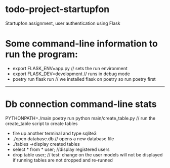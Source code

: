 # todo-project-startupfon

Startupfon assignment, user authentication using Flask 


# Some command-line information to run the program:

- export FLASK_ENV=app.py // sets the run environment
- export FLASK_DEV=development // runs in debug mode
- poetry run flask run // we installed flask on poetry so run poetry first

------------------------------------------------------

# Db connection command-line stats

PYTHONPATH=./main poetry run python main/create_table.py // run the create_table script to create tables

- fire up another terminal and type sqlite3 
- ./open database.db // opens a new database file
- ./tables ->display created tables
- select * from * user;  //display registered users
- drop table user; // test: change on the user models will not be displayed if running tables are not dropped and re-runned
